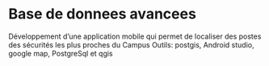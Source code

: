 # Base de donnees avancees
Développement d’une application mobile qui permet de localiser des postes des sécurités les plus proches du Campus
Outils: postgis, Android studio, google map, PostgreSql et qgis
